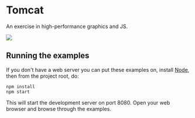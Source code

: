 # Tomcat

An exercise in high-performance graphics and JS.

![](http://i.imgur.com/Ev0Ma8u.gif)

## Running the examples

If you don't have a web server you can put these examples on, install [Node](http://nodejs.org/), then from the project root, do:

```
npm install
npm start
```

This will start the development server on port 8080. Open your web browser and browse through the examples.
